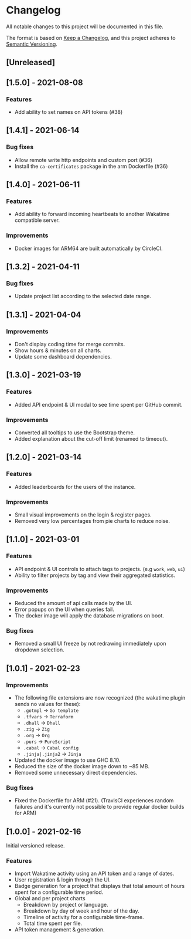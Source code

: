 # Changelog

All notable changes to this project will be documented in this file.

The format is based on [Keep a Changelog](https://keepachangelog.com/en/1.0.0/),
and this project adheres to [Semantic Versioning](https://semver.org/spec/v2.0.0.html).

## [Unreleased]

## [1.5.0] - 2021-08-08

### Features

- Add ability to set names on API tokens (#38)

## [1.4.1] - 2021-06-14

### Bug fixes

- Allow remote write http endpoints and custom port (#36)
- Install the `ca-certificates` package in the arm Dockerfile (#36)

## [1.4.0] - 2021-06-11

### Features

- Add ability to forward incoming heartbeats to another Wakatime compatible server.

### Improvements

- Docker images for ARM64 are built automatically by CircleCI.

## [1.3.2] - 2021-04-11

### Bug fixes

- Update project list according to the selected date range.

## [1.3.1] - 2021-04-04

### Improvements

- Don't display coding time for merge commits.
- Show hours & minutes on all charts.
- Update some dashboard dependencies.

## [1.3.0] - 2021-03-19

### Features

- Added API endpoint & UI modal to see time spent per GitHub commit.

### Improvements

- Converted all tooltips to use the Bootstrap theme.
- Added explanation about the cut-off limit (renamed to timeout).

## [1.2.0] - 2021-03-14

### Features

- Added leaderboards for the users of the instance.

### Improvements

- Small visual improvements on the login & register pages.
- Removed very low percentages from pie charts to reduce noise.

## [1.1.0] - 2021-03-01

### Features

- API endpoint & UI controls to attach tags to projects. (e.g `work`, `web`, `ui`)
- Ability to filter projects by tag and view their aggregated statistics.

### Improvements

- Reduced the amount of api calls made by the UI.
- Error popups on the UI when queries fail.
- The docker image will apply the database migrations on boot.

### Bug fixes

- Removed a small UI freeze by not redrawing immediately upon dropdown selection.

## [1.0.1] - 2021-02-23

### Improvements

- The following file extensions are now recognized (the wakatime plugin sends no values for these):
  - `.gotmpl` -> `Go template`
  - `.tfvars` -> `Terraform`
  - `.dhall` -> `Dhall`
  - `.zig` -> `Zig`
  - `.org` -> `Org`
  - `.purs` -> `PureScript`
  - `.cabal` -> `Cabal config`
  - `.jinja|.jinja2` -> `Jinja`
- Updated the docker image to use GHC 8.10.
- Reduced the size of the docker image down to ~85 MB.
- Removed some unnecessary direct dependencies.

### Bug fixes

- Fixed the Dockerfile for ARM (#21). (TravisCI experiences random failures and it's currently not possible to
  provide regular docker builds for ARM)

## [1.0.0] - 2021-02-16

Initial versioned release.

### Features

- Import Wakatime activity using an API token and a range of dates.
- User registration & login through the UI.
- Badge generation for a project that displays that total amount of hours spent for a configurable
  time period.
- Global and per project charts
  - Breakdown by project or language.
  - Breakdown by day of week and hour of the day.
  - Timeline of activity for a configurable time-frame.
  - Total time spent per file.
- API token management & generation.
